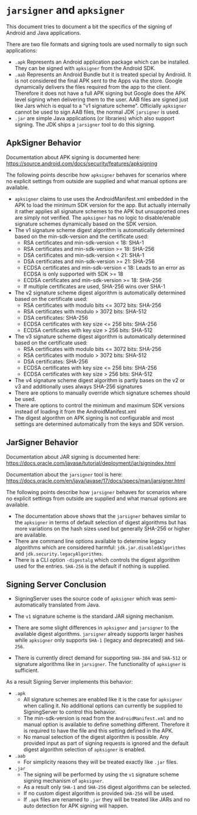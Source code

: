 # `jarsigner` and `apksigner` 
This document tries to document a bit the specifics of the signing of Android and Java applications. 

There are two file formats and signing tools are used normally to sign such applications: 

* `.apk` Represents an Android application package which can be installed. They can be signed with `apksigner` from the Android SDK.
* `.aab` Represents an Android Bundle but it is treated special by Android. It is not considered the final APK sent to the Apps via the store. Google dynamically delivers the files required from the app to the client. Therefore it does not have a full APK signing but Google does the APK level signing when delivering them to the user. AAB files are signed just like Jars which is equal to a "v1 signature scheme". Officially `apksigner` cannot be used to sign AAB files, the normal JDK `jarsigner` is used. 
* `.jar` are simple Java applications (or libraries) which also support signing. The JDK ships a `jarsigner` tool to do this signing.

## ApkSigner Behavior 

Documentation about APK signing is documented here: https://source.android.com/docs/security/features/apksigning

The following points describe how `apksigner` behaves for scenarios where no explicit settings from outside are supplied and what manual options are available. 

* `apksigner` claims to use uses the AndroidManifest.xml embedded in the APK to load the minimum SDK version for the app. But actually internally it rather applies all signature schemes to the APK but unsupported ones are simply not verified. The `apksigner` has no logic to disable/enable signature schemes dynamically based on the SDK version. 
* The v1 signature scheme digest algorithm is automatically determined based on the min-sdk-version and the certificate used:
    * RSA certificates and min-sdk-version < 18: SHA-1
    * RSA certificates and min-sdk-version >= 18: SHA-256
    * DSA certificates and min-sdk-version < 21: SHA-1
    * DSA certificates and min-sdk-version >= 21: SHA-256
    * ECDSA certificates and min-sdk-version < 18: Leads to an error as ECDSA is only supported with SDK >= 18
    * ECDSA certificates and min-sdk-version >= 18: SHA-256
    * If multiple certificates are used, SHA-256 wins over SHA-1
* The v2 signature scheme digest algorithm is automatically determined based on the certificate used:
    * RSA certificates with modulo bits <= 3072 bits: SHA-256
    * RSA certificates with modulo > 3072 bits: SHA-512
    * DSA certificates: SHA-256
    * ECDSA certificates with key size <= 256 bits: SHA-256
    * ECDSA certificates with key size > 256 bits: SHA-512
* The v3 signature scheme digest algorithm is automatically determined based on the certificate used:
    * RSA certificates with modulo bits <= 3072 bits: SHA-256
    * RSA certificates with modulo > 3072 bits: SHA-512
    * DSA certificates: SHA-256
    * ECDSA certificates with key size <= 256 bits: SHA-256
    * ECDSA certificates with key size > 256 bits: SHA-512
* The v4 signature scheme digest algorithm is partly bases on the v2 or v3 and additionally uses always SHA-256 signatures
* There are options to manually override which signature schemes should be used. 
* There are options to control the minimum and maximum SDK versions instead of loading it from the AndroidManifest.xml
* The digest algorithm on APK signing is not configurable and most settings are determined automatically from the keys and SDK version. 

## JarSigner Behavior

Documentation about JAR signing is documented here: https://docs.oracle.com/javase/tutorial/deployment/jar/signindex.html

Documentation about the `jarsigner` tool is here: https://docs.oracle.com/en/java/javase/17/docs/specs/man/jarsigner.html

The following points describe how `jarsigner` behaves for scenarios where no explicit settings from outside are supplied and what manual options are available. 


* The documentation above shows that the `jarsigner` behaves similar to the `apksigner` in terms of default selection of digest algorithms but has more variations on the hash sizes used but generally SHA-256 or higher are available. 
* There are command line options available to determine legacy algorithms which are considered harmful: `jdk.jar.disabledAlgorithms` and `jdk.security.legacyAlgorithms`.
* There is a CLI option `-digestalg` which controls the digest algorithm used for the entries. `SHA-256` is the default if nothing is supplied.

## Signing Server Conclusion

* SigningServer uses the source code of `apksigner` which was semi-automatically translated from Java.

* The `v1` signature scheme is the standard JAR signing mechanism. 

* There are some slight differences in `apksigner` and `jarsigner` to the available digest algorithms. `jarsigner` already supports larger hashes while `apksigner` only supports `SHA-1` (legacy and deprecated) and `SHA-256`.

* There is currently direct demand for supporting `SHA-384` and `SHA-512` or signature algorithms like in `jarsigner`. The functionality of `apksigner` is sufficient.  

As a result Signing Server implements this behavior: 

* `.apk`
    * All signature schemes are enabled like it is the case for `apksigner` when calling it. No additional options can currently be supplied to SigningServer to control this behavior. 
    * The min-sdk-version is read from the `AndroidManifest.xml` and no manual option is available to define something different. Therefore it is required to have the file and this setting defined in the APK.
    * No manual selection of the digest algorithm is possible. Any provided input as part of signing requests is ignored and the default digest algorithm selection of `apksigner` is enabled. 
* `.aab`
    * For simplicity reasons they will be treated exactly like `.jar` files. 
* `.jar`
    * The signing will be performed by using the `v1` signature scheme signing mechanism of `apksigner`. 
    * As a result only `SHA-1` and `SHA-256` digest algorithms can be selected. 
    * If no custom digest algorithm is provided `SHA-256` will be used. 
    * If `.apk` files are renamed to `.jar` they will be treated like JARs and no auto detection for APK signing will happen. 